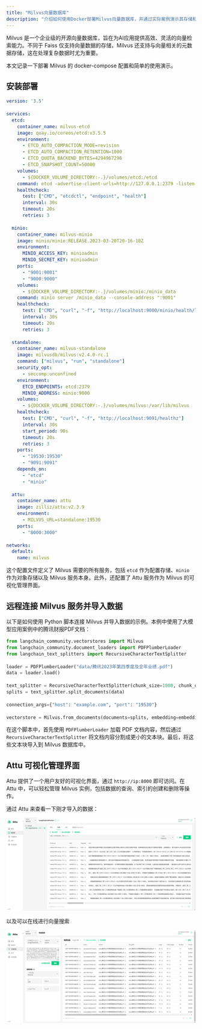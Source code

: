 ```yaml
---
title: "Milvus向量数据库"
description: "介绍如何使用Docker部署Milvus向量数据库，并通过实际案例演示其存储和查询功能。"
---
```


Milvus 是一个企业级的开源向量数据库，旨在为AI应用提供高效、灵活的向量检索能力。不同于 Faiss 仅支持向量数据的存储，Milvus 还支持与向量相关的元数据存储，这在处理复杂数据时尤为重要。

本文记录一下部署 Milvus 的 docker-compose 配置和简单的使用演示。

## 安装部署

```yaml
version: '3.5'

services:
  etcd:
    container_name: milvus-etcd
    image: quay.io/coreos/etcd:v3.5.5
    environment:
      - ETCD_AUTO_COMPACTION_MODE=revision
      - ETCD_AUTO_COMPACTION_RETENTION=1000
      - ETCD_QUOTA_BACKEND_BYTES=4294967296
      - ETCD_SNAPSHOT_COUNT=50000
    volumes:
      - ${DOCKER_VOLUME_DIRECTORY:-.}/volumes/etcd:/etcd
    command: etcd -advertise-client-urls=http://127.0.0.1:2379 -listen-client-urls http://0.0.0.0:2379 --data-dir /etcd
    healthcheck:
      test: ["CMD", "etcdctl", "endpoint", "health"]
      interval: 30s
      timeout: 20s
      retries: 3

  minio:
    container_name: milvus-minio
    image: minio/minio:RELEASE.2023-03-20T20-16-18Z
    environment:
      MINIO_ACCESS_KEY: minioadmin
      MINIO_SECRET_KEY: minioadmin
    ports:
      - "9001:9001"
      - "9000:9000"
    volumes:
      - ${DOCKER_VOLUME_DIRECTORY:-.}/volumes/minio:/minio_data
    command: minio server /minio_data --console-address ":9001"
    healthcheck:
      test: ["CMD", "curl", "-f", "http://localhost:9000/minio/health/live"]
      interval: 30s
      timeout: 20s
      retries: 3

  standalone:
    container_name: milvus-standalone
    image: milvusdb/milvus:v2.4.0-rc.1
    command: ["milvus", "run", "standalone"]
    security_opt:
      - seccomp:unconfined
    environment:
      ETCD_ENDPOINTS: etcd:2379
      MINIO_ADDRESS: minio:9000
    volumes:
      - ${DOCKER_VOLUME_DIRECTORY:-.}/volumes/milvus:/var/lib/milvus
    healthcheck:
      test: ["CMD", "curl", "-f", "http://localhost:9091/healthz"]
      interval: 30s
      start_period: 90s
      timeout: 20s
      retries: 3
    ports:
      - "19530:19530"
      - "9091:9091"
    depends_on:
      - "etcd"
      - "minio"

  attu:
    container_name: attu
    image: zilliz/attu:v2.3.9
    environment:
      - MILVUS_URL=standalone:19530
    ports:
      - "8000:3000"

networks:
  default:
    name: milvus
```

这个配置文件定义了 Milvus 需要的所有服务，包括 `etcd` 作为配置存储、`minio` 作为对象存储以及 Milvus 服务本身。此外，还配置了 Attu 服务作为 Milvus 的可视化管理界面。

## 远程连接 Milvus 服务并导入数据

以下是如何使用 Python 脚本连接 Milvus 并导入数据的示例。本例中使用了大模型应用案例中的腾讯财报PDF文档：

```python
from langchain_community.vectorstores import Milvus
from langchain_community.document_loaders import PDFPlumberLoader
from langchain_text_splitters import RecursiveCharacterTextSplitter

loader = PDFPlumberLoader("data/腾讯2023年第四季度及全年业绩.pdf")
data = loader.load()

text_splitter = RecursiveCharacterTextSplitter(chunk_size=1000, chunk_overlap=200)
splits = text_splitter.split_documents(data)

connection_args={"host": "example.com", "port": "19530"}

vectorstore = Milvus.from_documents(documents=splits, embedding=embeddings, connection_args=connection_args)
```

在这个脚本中，首先使用 `PDFPlumberLoader` 加载 PDF 文档内容，然后通过 `RecursiveCharacterTextSplitter` 将文档内容分割成更小的文本块。最后，将这些文本块导入到 Milvus 数据库中。

## Attu 可视化管理界面

Attu 提供了一个用户友好的可视化界面，通过 `http://ip:8000` 即可访问。在 Attu 中，可以轻松管理 Milvus 实例，包括数据的查询、索引的创建和删除等操作。

通过 Attu 来查看一下刚才导入的数据：

![Attu](../../../../assets/milvus_screenshot_1.png)

以及可以在线进行向量搜索

![Attu](../../../../assets/milvus_screenshot_2.png)